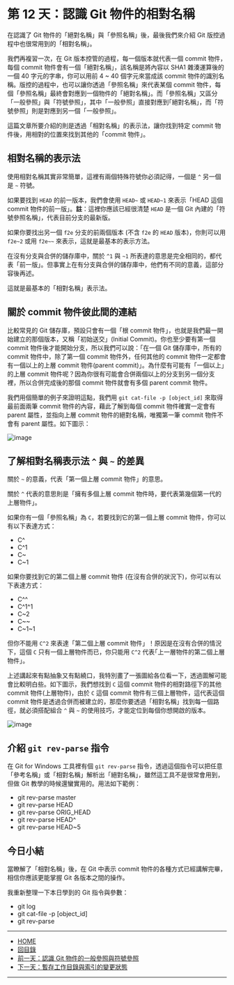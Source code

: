 第 12 天：認識 Git 物件的相對名稱
=================================================

在認識了 Git 物件的「絕對名稱」與「參照名稱」後，最後我們來介紹 Git 版控過程中也很常用到的「相對名稱」。

我們再複習一次，在 Git 版本控管的過程，每一個版本就代表一個 commit 物件，每個 commit 物件會有一個「絕對名稱」，該名稱是將內容以 SHA1 雜湊運算後的一個 40 字元的字串，你可以用前 4 ~ 40 個字元來當成該 commit 物件的識別名稱。版控的過程中，也可以讓你透過「參照名稱」來代表某個 commit 物件，每個「參照名稱」最終會對應到一個物件的「絕對名稱」。而「參照名稱」又區分「一般參照」與「符號參照」，其中「一般參照」直接對應到｢絕對名稱｣，而「符號參照」則是對應到另一個「一般參照」。

這篇文章所要介紹的則是透過「相對名稱」的表示法，讓你找到特定 commit 物件後，用相對的位置來找到其他的「commit 物件」。

相對名稱的表示法
----------------

使用相對名稱其實非常簡單，這裡有兩個特殊符號你必須記得，一個是 `^` 另一個是 `~` 符號。

如果要找到 `HEAD` 的前一版本，我們會使用 `HEAD~` 或 `HEAD~1` 來表示「HEAD 這個 commit 物件的前一版」。**註**：這裡你應該已經很清楚 `HEAD` 是一個 Git 內建的「符號參照名稱」，代表目前分支的最新版。

如果你要找出另一個 `f2e` 分支的前兩個版本 (不含 `f2e` 的 `HEAD` 版本)，你則可以用 `f2e~2` 或用 `f2e~~` 來表示，這就是最基本的表示方法。

在沒有分支與合併的儲存庫中，關於 `^1` 與 `~1` 所表達的意思是完全相同的，都代表「前一版」。但事實上在有分支與合併的儲存庫中，他們有不同的意義，這部分容後再述。

這就是最基本的「相對名稱」表示法。


關於 commit 物件彼此間的連結
---------------------------

比較常見的 Git 儲存庫，預設只會有一個「根 commit 物件」，也就是我們最一開始建立的那個版本，又稱「初始送交」(Initial Commit)。你也至少要有第一個 commit 物件後才能開始分支，所以我們可以說：「在一個 Git 儲存庫中，所有的 commit 物件中，除了第一個 commit 物件外，任何其他的 commit 物件一定都會有一個以上的上層 commit 物件(parent commit)」。為什麼有可能有「一個以上」的上層 commit 物件呢？因為你很有可能會合併兩個以上的分支到另一個分支裡，所以合併完成後的那個 commit 物件就會有多個 parent commit 物件。

我們用個簡單的例子來證明這點，我們用 `git cat-file -p [object_id]` 來取得最前面兩筆 commit 物件的內容，藉此了解到每個 commit 物件確實一定會有 parent 屬性，並指向上層 commit 物件的絕對名稱，唯獨第一筆 commit 物件不會有 parent 屬性。如下圖示：

![image](https://f.cloud.github.com/assets/88981/1304846/2b76c408-318a-11e3-9ac5-d6d012041d07.png)

了解相對名稱表示法 `^` 與 `~` 的差異
------------------------------------

關於 `~` 的意義，代表「第一個上層 commit 物件」的意思。

關於 `^` 代表的意思則是「擁有多個上層 commit 物件時，要代表第幾個第一代的上層物件」。

如果你有一個「參照名稱」為 `C`，若要找到它的第一個上層 commit 物件，你可以有以下表達方式：

* C^
* C^1
* C~
* C~1

如果你要找到它的第二個上層 commit 物件 (在沒有合併的狀況下)，你可以有以下表達方式：

* C^^
* C^1^1
* C~2
* C~~
* C~1~1

但你不能用 `C^2` 來表達「第二個上層 commit 物件」！原因是在沒有合併的情況下，這個 `C` 只有一個上層物件而已，你只能用 `C^2` 代表｢上一層物件的第二個上層物件」。

上述講起來有點抽象又有點繞口，我特別畫了一張圖給各位看一下，透過圖解可能會比較明白些。如下圖示，我們想找到 `C` 這個 commit 物件的相對路徑下的其他 commit 物件(上層物件)，由於 `C` 這個 commit 物件有三個上層物件，這代表這個 commit 物件是透過合併而被建立的，那麼你要透過「相對名稱」找到每一個路徑，就必須搭配組合 `^` 與 `~` 的使用技巧，才能定位到每個你想開啟的版本。

![image](https://f.cloud.github.com/assets/88981/1305052/b7336614-318e-11e3-8b45-78285b0d01ce.png)


介紹 `git rev-parse` 指令
--------------------------

在 Git for Windows 工具裡有個 `git rev-parse` 指令，透過這個指令可以把任意「參考名稱」或「相對名稱」解析出「絕對名稱」，雖然這工具不是很常會用到，但做 Git 教學的時候還蠻實用的。用法如下範例：

* git rev-parse master
* git rev-parse HEAD
* git rev-parse ORIG_HEAD
* git rev-parse HEAD^
* git rev-parse HEAD~5


今日小結
-------

當瞭解了「相對名稱」後，在 Git 中表示 commit 物件的各種方式已經講解完畢，相信你應該更能掌握 Git 各版本之間的操作。

我重新整理一下本日學到的 Git 指令與參數：

* git log
* git cat-file -p [object_id]
* git rev-parse




-------
* [HOME](../README.md)
* [回目錄](README.md)
* [前一天：認識 Git 物件的一般參照與符號參照](11.md)
* [下一天：暫存工作目錄與索引的變更狀態](13.md)

-------


